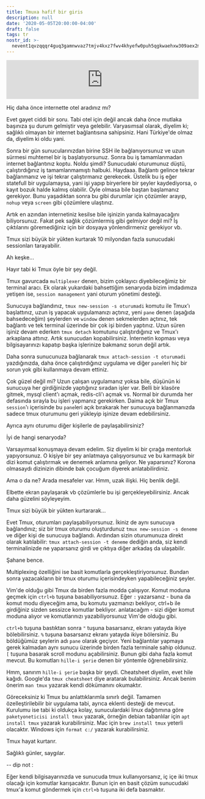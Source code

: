 ```yaml
---
title: Tmuxa hafif bir giris
description: null
date: '2020-05-05T20:00:00-04:00'
draft: false
tags: tr
nostr_id: >-
  nevent1qvzqqqr4guq3gamnwvaz7tmjv4kxz7fwv4khyefw0puh5qgkwaehxw309aex2mrp0yhxummnw3ezucnpdejqz9rhwden5te0wfjkccte9ejxzmt4wvhxjmcprpmhxue69uhhyetvv9ujuumwdae8gtnnda3kjctvqyxhwumn8ghj7mn0wvhxcmmvqyt8wumn8ghj7un9d3shjtnswf5k6ctv9ehx2aqppamhxue69uhkummnw3ezumt0d5q3vamnwvaz7tmjv4kxz7fwdehhxtnnda3kjctvqyd8wumn8ghj7ctjw35kxmr9wvhxcctev4erxtnwv4mhxqg7waehxw309akkcuewv94kgetwd9azuetyw5h8gu30dehhxarjqqs0w5tzxuuu6q48f2yvkvtv9qkfvj707ewreaee5sq60xs6x6z3lrcgy6enp
---
```



<iframe src="https://anchor.fm/delirehberi/embed/episodes/Bir-Sunucu-ve-Onlarca-Terminal----Tmux-edm2sn" height="102px" style="width: 100%" frameborder="0" scrolling="no"></iframe>


Hiç daha önce internette otel aradınız mı?

Evet gayet ciddi bir soru. Tabi otel için değil ancak daha önce mutlaka başınıza şu durum gelmiştir veya gelebilir. Varyasımsal olarak, diyelim ki; sağlıklı olmayan bir internet bağlantısına sahipsiniz. Hani Türkiye'de olmaz da, diyelim ki oldu yani.
<!--more-->
Sonra bir gün sunucularınızdan birine SSH ile bağlanıyorsunuz ve uzun sürmesi muhtemel bir iş başlatıyorsunuz. Sonra bu iş tamamlanmadan internet bağlantınız koptu. Noldu şimdi? Sunucudaki oturumunuz düştü, çalıştırdığınız iş tamamlanmamıştı halbuki. Haydaaa. Bağlantı gelince tekrar bağlanmanız ve işi tekrar çalıştırmanız gerekecek. Üstelik bu iş eğer statefull bir uygulamaysa, yani işi yapıp biryerlere bir şeyler kaydediyorsa, o kayıt bozuk halde kalmış olabilir. Öyle olmasa bile baştan başlamanız gerekiyor. Bunu yaşadıktan sonra bu gibi durumlar için çözümler arayıp, `nohup` veya `screen` gibi çözümlere ulaştınız. 

Artık en azından internetiniz kesilse bile işinizin yarıda kalmayacağını biliyorsunuz. Fakat pek sağlık çözümlermiş gibi gelmiyor değil mi? İş çıktılarını göremediğiniz için bir dosyaya yönlendirmeniz gerekiyor vb. 

Tmux sizi büyük bir yükten kurtarak 10 milyondan fazla sunucudaki sessionları tarayabilir.

Ah keşke...

Hayır tabi ki Tmux öyle bir şey değil.

Tmux gavurcada `multiplexer` denen, bizim çoklayıcı diyebileceğimiz bir terminal aracı. Ek olarak yukardaki bahsettiğim senaryoda bizim imdadımıza yetişen ise, `session management` yani oturum yönetimi desteği.

Sunucuya bağlandınız, `tmux new-session -s oturumadi` komutu ile Tmux'ı başlattınız, uzun iş yapacak uygulamanızı açtınız, yeni `pane` denen (aşağıda bahsedeceğim) şeylerden ve `window` denen sekmelerden açtınız, tek bağlantı ve tek terminal üzerinde bir çok işi birden yaptınız. Uzun süren işiniz devam ederken `tmux detach` komutunu çalıştırdığınız ve Tmux'ı arkaplana attınız. Artık sunucudan kopabilirsiniz. İnternetin kopması veya bilgisayarınızı kapatıp başka işlerinize bakmanız sorun değil artık.

Daha sonra sunucunuza bağlanarak `tmux attach-session -t oturumadi` yazdığınızda, daha önce çalıştırdığınız uygulama ve diğer `pane`leri hiç bir sorun yok gibi kullanmaya devam ettiniz.

Çok güzel değil mi? Uzun çalışan uygulamanız yoksa bile, düşünün ki sunucuya her girdiğinizde yaptığınız sıradan işler var. Belli bir klasöre gitmek, mysql client'ı açmak, redis-cli'ı açmak vs. Normal bir durumda her defasında sırayla bu işleri yapmanız gerekirken. Daima açık bir Tmux `session`'ı içerisinde bu `pane`leri açık bırakarak her sunucuya bağlanmanızda sadece tmux oturumunu geri yükleyip işinize devam edebilirsiniz.

Ayrıca aynı oturumu diğer kişilerle de paylaşabilirsiniz? 

İyi de hangi senaryoda?

Varsayımsal konuşmaya devam edelim. Siz diyelim ki bir çırağa mentorluk yapıyorsunuz. O kişiye bir şey anlatmaya çalışıyorsunuz ve bu karmaşık bir dizi komut çalıştırmak ve denemek anlamına geliyor. Ne yaparsınız? Korona olmasaydı dizinizin dibinde bak çocuğum diyerek anlatabilirdiniz.

Ama o da ne? Arada mesafeler var. Hmm, uzak ilişki. Hiç benlik değil.

Elbette ekran paylaşarak vb çözümlerle bu işi gerçekleyebilirsiniz. Ancak daha güzelini söyleyeyim.

Tmux sizi büyük bir yükten kurtararak...

Evet Tmux, oturumları paylaşabiliyorsunuz. İkiniz de aynı sunucuya bağlandınız; siz bir tmux oturumu oluşturdunuz `tmux new-session -s deneme` ve diğer kişi de sunucuya bağlandı. Ardından sizin oturumunuza direkt olarak katılabilir: `tmux attach-session -t deneme` dediğin anda, siz kendi terminalinizde ne yaparsanız girdi ve çıktıya diğer arkadaş da ulaşabilir.

Şahane bence.

Multiplexing özelliğini ise basit komutlarla gerçekleştiriyorsunuz. Bundan sonra yazacakların bir tmux oturumu içerisindeyken yapabileceğiniz şeyler.

Vim'de olduğu gibi Tmux da birden fazla modda çalışıyor. Komut moduna geçmek için `ctrl+b` tuşuna basabiliyorsunuz. Eğer `:` yazarsanız - buna da komut modu diyeceğim ama, bu komutu yazmanızı bekliyor, ctrl+b ile girdiğiniz sizden sessizce komutlar bekliyor. anlatacağım - sizi diğer komut moduna alıyor ve komutlarınızı yazabiliyorsunuz Vim'de olduğu gibi.

`ctrl+b` tuşuna bastıktan sonra `"` tuşuna basarsanız, ekranı yatayda ikiye bölebilirsiniz. `%` tuşuna basarsanız ekranı yatayda ikiye bölersiniz. Bu böldüğümüz şeylerin adı `pane` olarak geçiyor. Yeni bağlantılar yapmaya gerek kalmadan aynı sunucu üzerinde birden fazla terminale sahip oldunuz. `[` tuşuna basarak scroll modunu açabilirsiniz. Bunun gibi daha fazla komut mevcut. Bu komutları `hille-i şerie` denen bir yöntemle öğrenebilirsiniz.

Hmm, sanırım `hille-i şerie` başka bir şeydi. Cheatsheet diyelim, evet hile kağıdı. Google'da `tmux cheatsheet` diye aratarak bulabilirsiniz. Ancak benim önerim `man tmux` yazarak kendi dökümanını okumaktır.

Göreceksiniz ki Tmux bu anlattıklarımla sınırlı değil. Tamamen özelleştirilebilir bir uygulama tabi, ayrıca eklenti desteği de mevcut. Kurulumu ise tabi ki oldukça kolay, sunuculardaki linux dağıtımına göre `paketyoneticisi install tmux` yazarak, örneğin debian tabanlılar için `apt install tmux` yazarak kurabilirsiniz. Mac için `brew install tmux` yeterli olacaktır. Windows için `format c:/` yazarak kurabilirsiniz.

Tmux hayat kurtarır. 

Sağlıklı günler, saygılar.



-- dip not :

Eğer kendi bilgisayarınızda ve sunucuda tmux kullanıyorsanız, iç içe iki tmux olacağı için komutlar karışacaktır. Bunun için en basit çözüm sunucudaki tmux'a komut göndermek için `ctrl+b` tuşuna iki defa basmaktır.



